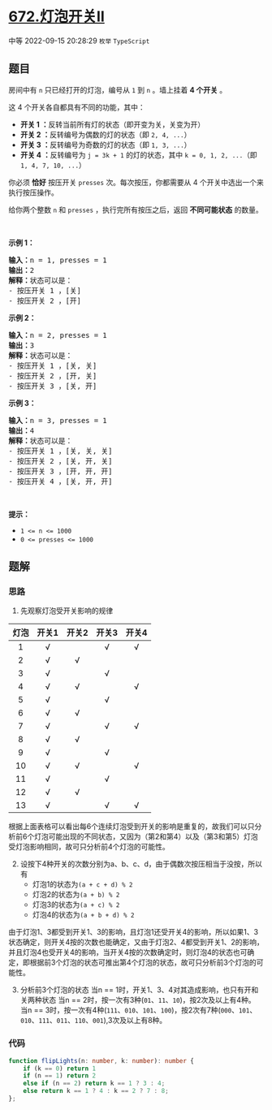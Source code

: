 # [672.灯泡开关Ⅱ](https://leetcode.cn/problems/bulb-switcher-ii)
<span class="diff diff-medium">中等</span>
2022-09-15 20:28:29 `枚举` `TypeScript`
## 题目
<p>房间中有 <code>n</code>&nbsp;只已经打开的灯泡，编号从 <code>1</code> 到 <code>n</code> 。墙上挂着 <strong>4 个开关</strong> 。</p>

<p>这 4 个开关各自都具有不同的功能，其中：</p>

<ul>
  <li><strong>开关 1 ：</strong>反转当前所有灯的状态（即开变为关，关变为开）</li>
  <li><strong>开关 2 ：</strong>反转编号为偶数的灯的状态（即 <code>2, 4, ...</code>）</li>
  <li><strong>开关 3 ：</strong>反转编号为奇数的灯的状态（即 <code>1, 3, ...</code>）</li>
  <li><strong>开关 4 ：</strong>反转编号为 <code>j = 3k + 1</code> 的灯的状态，其中 <code>k = 0, 1, 2, ...</code>（即 <code>1, 4, 7, 10, ...</code>）</li>
</ul>

<p>你必须 <strong>恰好</strong> 按压开关 <code>presses</code> 次。每次按压，你都需要从 4 个开关中选出一个来执行按压操作。</p>

<p>给你两个整数 <code>n</code> 和 <code>presses</code> ，执行完所有按压之后，返回 <strong>不同可能状态</strong> 的数量。</p>

<p>&nbsp;</p>

<p><strong>示例 1：</strong></p>

<pre>
<strong>输入：</strong>n = 1, presses = 1
<strong>输出：</strong>2
<strong>解释：</strong>状态可以是：
- 按压开关 1 ，[关]
- 按压开关 2 ，[开]
</pre>

<p><strong>示例 2：</strong></p>

<pre>
<strong>输入：</strong>n = 2, presses = 1
<strong>输出：</strong>3
<strong>解释：</strong>状态可以是：
- 按压开关 1 ，[关, 关]
- 按压开关 2 ，[开, 关]
- 按压开关 3 ，[关, 开]
</pre>

<p><strong>示例 3：</strong></p>

<pre>
<strong>输入：</strong>n = 3, presses = 1
<strong>输出：</strong>4
<strong>解释：</strong>状态可以是：
- 按压开关 1 ，[关, 关, 关]
- 按压开关 2 ，[关, 开, 关]
- 按压开关 3 ，[开, 开, 开]
- 按压开关 4 ，[关, 开, 开]
</pre>

<p>&nbsp;</p>

<p><strong>提示：</strong></p>

<ul>
  <li><code>1 &lt;= n &lt;= 1000</code></li>
  <li><code>0 &lt;= presses &lt;= 1000</code></li>
</ul>


## 题解
### 思路
1. 先观察灯泡受开关影响的规律

|灯泡|开关1|开关2|开关3|开关4|
|:-:|:------:|:-----:|:-----:|:-----:|
|1|√| |√|√|
|2|√|√| | |
|3|√| |√| |
|4|√|√| |√|
|5|√| |√| |
|6|√|√| | |
|7|√| |√|√|
|8|√|√| | |
|9|√| |√| |
|10|√|√| |√|
|11|√| |√| |
|12|√|√| | |
|13|√| |√|√|

根据上面表格可以看出每6个连续灯泡受到开关的影响是重复的，故我们可以只分析前6个灯泡可能出现的不同状态，又因为（第$2$和第$4$）以及（第$3$和第$5$）灯泡受灯泡影响相同，故可只分析前4个灯泡的可能性。

2. 设按下4种开关的次数分别为a、b、c、d，由于偶数次按压相当于没按，所以有
    - 灯泡$1$的状态为`(a + c + d) % 2`
    - 灯泡$2$的状态为`(a + b) % 2`
    - 灯泡$3$的状态为`(a + c) % 2`
    - 灯泡$4$的状态为`(a + b + d) % 2`

由于灯泡$1$、$3$都受到开关1、3的影响，且灯泡$1$还受开关$4$的影响，所以如果$1$、$3$状态确定，则开关4按的次数也能确定，又由于灯泡$2$、$4$都受到开关1、2的影响，并且灯泡$4$也受开关4的影响，当开关4按的次数确定时，则灯泡$4$的状态也可确定，即根据前3个灯泡的状态可推出第$4$个灯泡的状态，故可只分析前3个灯泡的可能性。

3. 分析前$3$个灯泡的状态
当n == 1时，开关1、3、4对其造成影响，也只有开和关两种状态
当n == 2时，按一次有3种(`01`、`11`、`10`)，按2次及以上有4种。
当n == 3时，按一次有4种(`111`、`010`、`101`、`100`)，按2次有7种(`000`、`101`、`010`、`111`、`011`、`110`、`001`),3次及以上有8种。

### 代码
```typescript
function flipLights(n: number, k: number): number {
    if (k == 0) return 1
    if (n == 1) return 2
    else if (n == 2) return k == 1 ? 3 : 4;
    else return k == 1 ? 4 : k == 2 ? 7 : 8;
};
```
